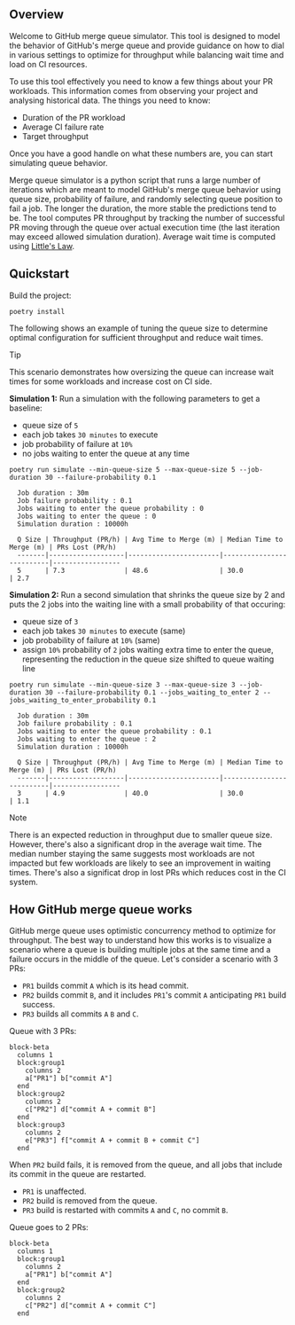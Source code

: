 
## Overview
Welcome to GitHub merge queue simulator.  This tool is designed to model the behavior of GitHub's merge queue and provide guidance on how to dial in various settings to optimize for throughput while balancing wait time and load on CI resources.

To use this tool effectively you need to know a few things about your PR workloads.  This information comes from observing your project and analysing historical data.  The things you need to know:

- Duration of the PR workload
- Average CI failure rate
- Target throughput

Once you have a good handle on what these numbers are, you can start simulating queue behavior.

Merge queue simulator is a python script that runs a large number of iterations which are meant to model GitHub's merge queue behavior using queue size, probability of failure, and randomly selecting queue position to fail a job.  The longer the duration, the more stable the predictions tend to be.  The tool computes PR throughput by tracking the number of successful PR moving through the queue over actual execution time (the last iteration may exceed allowed simulation duration).  Average wait time is computed using [Little's Law](https://en.wikipedia.org/wiki/Little%27s_law).

## Quickstart
Build the project:
```shell
poetry install
```

The following shows an example of tuning the queue size to determine optimal configuration for sufficient throughput and reduce wait times.

> [!TIP]  
> This scenario demonstrates how oversizing the queue can increase wait times for some workloads and increase cost on CI side.

**Simulation 1:** Run a simulation with the following parameters to get a baseline:
- queue size of `5`
- each job takes `30 minutes` to execute
- job probability of failure at `10%`
- no jobs waiting to enter the queue at any time

```shell
poetry run simulate --min-queue-size 5 --max-queue-size 5 --job-duration 30 --failure-probability 0.1
```
```
  Job duration : 30m
  Job failure probability : 0.1
  Jobs waiting to enter the queue probability : 0
  Jobs waiting to enter the queue : 0
  Simulation duration : 10000h
  
  Q Size | Throughput (PR/h) | Avg Time to Merge (m) | Median Time to Merge (m) | PRs Lost (PR/h)
  -------|-------------------|-----------------------|--------------------------|-----------------
  5      | 7.3               | 48.6                  | 30.0                     | 2.7
```

**Simulation 2:** Run a second simulation that shrinks the queue size by 2 and puts the 2 jobs into the waiting line with a small probability of that occuring:
- queue size of `3`
- each job takes `30 minutes` to execute (same)
- job probability of failure at `10%` (same)
- assign `10%` probability of `2` jobs waiting extra time to enter the queue, representing the reduction in the queue size shifted to queue waiting line

```shell
poetry run simulate --min-queue-size 3 --max-queue-size 3 --job-duration 30 --failure-probability 0.1 --jobs_waiting_to_enter 2 --jobs_waiting_to_enter_probability 0.1
```
```
  Job duration : 30m
  Job failure probability : 0.1
  Jobs waiting to enter the queue probability : 0.1
  Jobs waiting to enter the queue : 2
  Simulation duration : 10000h
  
  Q Size | Throughput (PR/h) | Avg Time to Merge (m) | Median Time to Merge (m) | PRs Lost (PR/h)
  -------|-------------------|-----------------------|--------------------------|-----------------
  3      | 4.9               | 40.0                  | 30.0                     | 1.1
```

> [!NOTE]  
> There is an expected reduction in throughput due to smaller queue size.  However, there's also a significant drop in the average wait time.  The median number staying the same suggests most workloads are not impacted but few workloads are likely to see an improvement in waiting times.  There's also a significat drop in lost PRs which reduces cost in the CI system.

## How GitHub merge queue works
GitHub merge queue uses optimistic concurrency method to optimize for throughput.  The best way to understand how this works is to visualize a scenario where a queue is building multiple jobs at the same time and a failure occurs in the middle of the queue.  Let's consider a scenario with 3 PRs:
- `PR1` builds commit `A` which is its head commit.
- `PR2` builds commit `B`, and it includes `PR1`'s commit `A` anticipating `PR1` build success.
- `PR3` builds all commits `A` `B` and `C`.

Queue with 3 PRs:
```mermaid
block-beta
  columns 1
  block:group1
    columns 2
    a["PR1"] b["commit A"]
  end
  block:group2
    columns 2
    c["PR2"] d["commit A + commit B"]
  end
  block:group3
    columns 2
    e["PR3"] f["commit A + commit B + commit C"]
  end
```

When `PR2` build fails, it is removed from the queue, and all jobs that include its commit in the queue are restarted.
- `PR1` is unaffected.
- `PR2` build is removed from the queue.
- `PR3` build is restarted with commits `A` and `C`, no commit `B`.

Queue goes to 2 PRs:
```mermaid
block-beta
  columns 1
  block:group1
    columns 2
    a["PR1"] b["commit A"]
  end
  block:group2
    columns 2
    c["PR2"] d["commit A + commit C"]
  end
```

